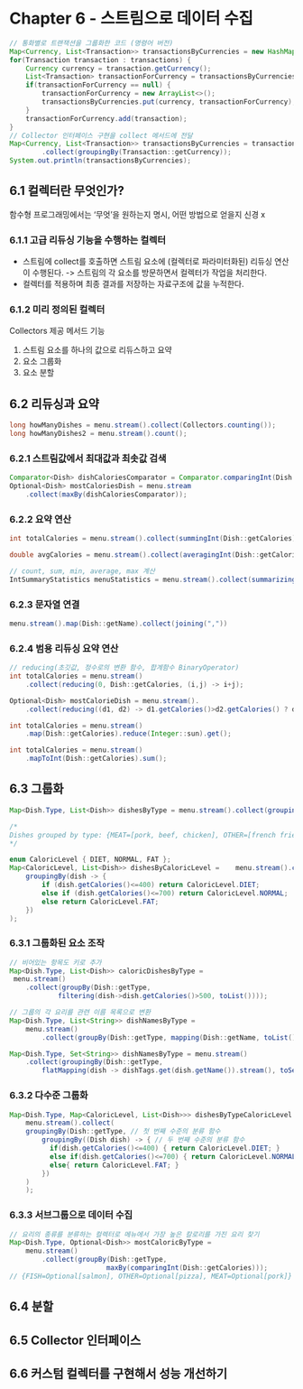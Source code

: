 #  Chapter 6 - 스트림으로 데이터 수집
```java
// 통화별로 트랜잭션을 그룹화한 코드 (명령어 버전)
Map<Currency, List<Transaction>> transactionsByCurrencies = new HashMap<>();
for(Transaction transaction : transactions) {
    Currency currency = transaction.getCurrency();
    List<Transaction> transactionForCurrency = transactionsByCurrencies.get(currency);
    if(transactionForCurrency == null) {
        transactionForCurrency = new ArrayList<>();
        transactionsByCurrencies.put(currency, transactionForCurrency);
    }
    transactionForCurrency.add(transaction);
}
// Collector 인터페이스 구현을 collect 메서드에 전달
Map<Currency, List<Transaction>> transactionsByCurrencies = transactions.stream()
        .collect(groupingBy(Transaction::getCurrency));
System.out.println(transactionsByCurrencies);

```

## 6.1 컬렉터란 무엇인가?
함수형 프로그래밍에서는 ‘무엇’을 원하는지 명시, 어떤 방법으로 얻을지 신경 x

### 6.1.1 고급 리듀싱 기능을 수행하는 컬렉터
- 스트림에 collect를 호출하면 스트림 요소에 (컬렉터로 파라미터화된) 리듀싱 연산이 수행된다. -> 스트림의 각 요소를 방문하면서 컬렉터가 작업을 처리한다.
- 컬렉터를 적용하며 최종 결과를 저장하는 자료구조에 값을 누적한다.

### 6.1.2 미리 정의된 컬렉터
Collectors 제공 메서드 기능
1. 스트림 요소를 하나의 값으로 리듀스하고 요약
2. 요소 그룹화
3. 요소 분할

## 6.2 리듀싱과 요약
```java
long howManyDishes = menu.stream().collect(Collectors.counting());
long howManyDishes2 = menu.stream().count();
```

### 6.2.1 스트림값에서 최대값과 최솟값 검색
```java
Comparator<Dish> dishCaloriesComparator = Comparator.comparingInt(Dish::getCalories);
Optional<Dish> mostCaloriesDish = menu.stream
	.collect(maxBy(dishCaloriesComparator));
```

### 6.2.2 요약 연산
```java
int totalCalories = menu.stream().collect(summingInt(Dish::getCalories));

double avgCalories = menu.stream().collect(averagingInt(Dish::getCalories));

// count, sum, min, average, max 계산
IntSummaryStatistics menuStatistics = menu.stream().collect(summarizingInt(Dish::getCalories));
```
### 6.2.3 문자열 연결
```java
menu.stream().map(Dish::getName).collect(joining(","))
```
### 6.2.4 범용 리듀싱 요약 연산
```java
// reducing(초깃값, 정수로의 변환 함수, 합계함수 BinaryOperator)
int totalCalories = menu.stream()
	.collect(reducing(0, Dish::getCalories, (i,j) -> i+j);

Optional<Dish> mostCalorieDish = menu.stream().
	.collect(reducing((d1, d2) -> d1.getCalories()>d2.getCalories() ? d1 : d2) );

int totalCalories = menu.stream()
	.map(Dish::getCalories).reduce(Integer::sun).get();

int totalCalories = menu.stream()
	.mapToInt(Dish::getCalories).sum();
```

## 6.3 그룹화
```java
Map<Dish.Type, List<Dish>> dishesByType = menu.stream().collect(groupingBy(Dish::getType));

/*
Dishes grouped by type: {MEAT=[pork, beef, chicken], OTHER=[french fries, rice, season fruit, pizza], FISH=[prawns, salmon]}
*/

enum CaloricLevel { DIET, NORMAL, FAT };
Map<CaloricLevel, List<Dish>> dishesByCaloricLevel = 	menu.stream().collect(
    groupingBy(dish -> {
        if (dish.getCalories()<=400) return CaloricLevel.DIET;
        else if (dish.getCalories()<=700) return CaloricLevel.NORMAL;
        else return CaloricLevel.FAT;
    })
);
```

### 6.3.1 그룹화된 요소 조작
```java
// 비어있는 항목도 키로 추가
Map<Dish.Type, List<Dish>> caloricDishesByType = 
 menu.stream()
	.collect(groupBy(Dish::getType, 
			filtering(dish->dish.getCalories()>500, toList())));

// 그룹의 각 요리를 관련 이름 목록으로 변환
Map<Dish.Type, List<String>> dishNamesByType = 
	menu.stream()
		.collect(groupBy(Dish::getType, mapping(Dish::getName, toList())));

Map<Dish.Type, Set<String>> dishNamesByType = menu.stream()
	.collect(groupingBy(Dish::getType,
        flatMapping(dish -> dishTags.get(dish.getName()).stream(), toSet())));
```

### 6.3.2 다수준 그룹화
```java
Map<Dish.Type, Map<CaloricLevel, List<Dish>>> dishesByTypeCaloricLevel = 
	menu.stream().collect(
    groupingBy(Dish::getType, // 첫 번째 수준의 분류 함수
        groupingBy((Dish dish) -> { // 두 번째 수준의 분류 함수
          if(dish.getCalories()<=400) { return CaloricLevel.DIET; }
          else if(dish.getCalories()<=700) { return CaloricLevel.NORMAL; }
          else{ return CaloricLevel.FAT; }
        })
    )
	);
```

### 6.3.3 서브그룹으로 데이터 수집
```java
// 요리의 종류를 분류하는 컬렉터로 메뉴에서 가장 높은 칼로리를 가진 요리 찾기
Map<Dish.Type, Optional<Dish>> mostCaloricByType = 
	menu.stream()
		.collect(groupBy(Dish::getType,
						maxBy(comparingInt(Dish::getCalories)));
// {FISH=Optional[salmon], OTHER=Optional[pizza], MEAT=Optional[pork]}
```

## 6.4 분할

## 6.5 Collector 인터페이스
## 6.6 커스텀 컬렉터를 구현해서 성능 개선하기
